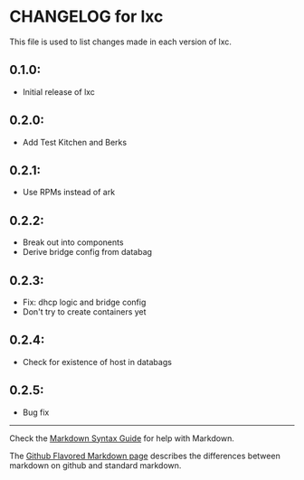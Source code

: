 # CHANGELOG for lxc

This file is used to list changes made in each version of lxc.

## 0.1.0:

* Initial release of lxc

## 0.2.0:

* Add Test Kitchen and Berks

## 0.2.1:

* Use RPMs instead of ark

## 0.2.2:

* Break out into components
* Derive bridge config from databag

## 0.2.3:

* Fix: dhcp logic and bridge config
* Don't try to create containers yet

## 0.2.4:

* Check for existence of host in databags

## 0.2.5:

* Bug fix
- - -
Check the [Markdown Syntax Guide](http://daringfireball.net/projects/markdown/syntax) for help with Markdown.

The [Github Flavored Markdown page](http://github.github.com/github-flavored-markdown/) describes the differences between markdown on github and standard markdown.
